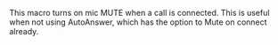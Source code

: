 This macro turns on mic MUTE when a call is connected. This is useful when not using AutoAnswer, which has the option to Mute on connect already.
